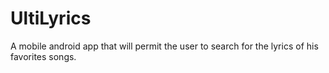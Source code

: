 # UltiLyrics

A mobile android app that will permit the user to search for the lyrics of his favorites songs.